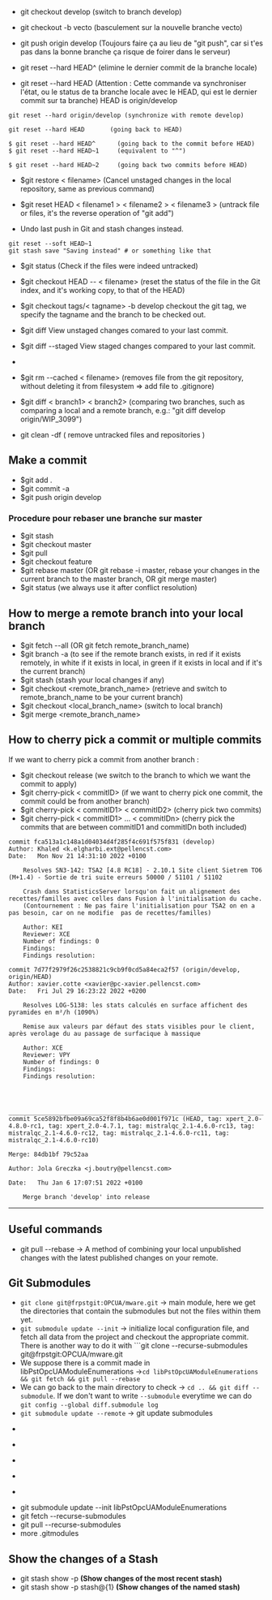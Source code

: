 * git checkout develop (switch to branch develop)

* git checkout -b vecto (basculement sur la nouvelle branche vecto)

* git push origin develop 
(Toujours faire ça au lieu de "git push", car si t'es pas dans la bonne branche ça risque de foirer dans le serveur)

* git reset --hard HEAD^ (elimine le dernier commit de la branche locale)

* git reset --hard HEAD (Attention : Cette commande va synchroniser l'état, ou le status de ta branche locale avec le HEAD, qui est le dernier commit sur ta branche) HEAD is origin/develop
```
git reset --hard origin/develop (synchronize with remote develop)

git reset --hard HEAD       (going back to HEAD)

$ git reset --hard HEAD^      (going back to the commit before HEAD)
$ git reset --hard HEAD~1     (equivalent to "^")

$ git reset --hard HEAD~2     (going back two commits before HEAD)
```

* $git restore < filename> (Cancel unstaged changes in the local repository, same as previous command)

* $git reset HEAD < filename1 > < filename2 > < filename3 > (untrack file or files, it's the reverse operation of "git add")

- Undo last push in Git and stash changes instead.
```
git reset --soft HEAD~1
git stash save "Saving instead" # or something like that
```

* $git status (Check if the files were indeed untracked)

* $git checkout HEAD -- < filename>
(reset the status of the file in the Git index, and it's working copy, to that of the HEAD)

- $git checkout tags/< tagname> -b develop
checkout the git tag, we specify the tagname and the branch to be checked out.

- $git diff
View unstaged changes comared to your last commit.
- $git diff --staged 
View staged changes compared to your last commit.
- 
* $git rm --cached < filename> (removes file from the git repository, without deleting it from filesystem => add file to .gitignore)

* $git diff < branch1> < branch2> (comparing two branches, such as comparing a local and a remote branch, e.g.: "git diff develop origin/WIP_3099")

- git clean -df  ( remove untracked files and repositories )

## Make a commit
* $git add .
*  $git commit -a
*  $git push origin develop

### Procedure pour rebaser une branche sur master
* $git stash
* $git checkout master
* $git pull
* $git checkout feature
* $git rebase master (OR git rebase -i master, rebase your changes in the current branch to the master branch, OR git merge master)
* $git status (we always use it after conflict resolution)

## How to merge a remote branch into your local branch
* $git fetch --all (OR git fetch remote_branch_name)
* $git branch -a (to see if the remote branch exists, in red if it exists remotely, in white if it exists in local, in green if it exists in local and if it's the current branch)
* $git stash (stash your local changes if any)
* $git checkout <remote_branch_name> (retrieve and switch to remote_branch_name to be your current branch)
* $git checkout <local_branch_name> (switch to local branch)
* $git merge <remote_branch_name>

## How to cherry pick a commit or multiple commits
If we want to cherry pick a commit from another branch :
* $git checkout release (we switch to the branch to which we want the commit to apply)
* $git cherry-pick < commitID> (if we want to cherry pick one commit, the commit could be from another branch)
* $git cherry-pick < commitID1> < commitID2> (cherry pick two commits)
* $git cherry-pick < commitID1> ... < commitIDn> (cherry pick the commits that are between commitID1 and commitIDn both included)

```
commit fca513a1c148a1d04034d4f285f4c691f575f831 (develop)
Author: Khaled <k.elgharbi.ext@pellencst.com>
Date:   Mon Nov 21 14:31:10 2022 +0100

    Resolves SN3-142: TSA2 [4.8 RC18] - 2.10.1 Site client Sietrem TO6 (M+1.4) - Sortie de tri suite erreurs 50000 / 51101 / 51102
    
    Crash dans StatisticsServer lorsqu'on fait un alignement des recettes/familles avec celles dans Fusion à l'initialisation du cache.
    (Contournement : Ne pas faire l'initialisation pour TSA2 on en a pas besoin, car on ne modifie  pas de recettes/familles)
    
    Author: KEI
    Reviewer: XCE
    Number of findings: 0
    Findings:
    Findings resolution:

commit 7d77f2979f26c2538821c9cb9f0cd5a84eca2f57 (origin/develop, origin/HEAD)
Author: xavier.cotte <xavier@pc-xavier.pellencst.com>
Date:   Fri Jul 29 16:23:22 2022 +0200

    Resolves LOG-5138: les stats calculés en surface affichent des pyramides en m²/h (1090%)
    
    Remise aux valeurs par défaut des stats visibles pour le client, après verolage du au passage de surfacique à massique
    
    Author: XCE
    Reviewer: VPY
    Number of findings: 0
    Findings:
    Findings resolution:




_________________________________________________________________________________
commit 5ce5892bfbe09a69ca52f8f8b4b6ae0d001f971c (HEAD, tag: xpert_2.0-4.8.0-rc1, tag: xpert_2.0-4.7.1, tag: mistralqc_2.1-4.6.0-rc13, tag: mistralqc_2.1-4.6.0-rc12, tag: mistralqc_2.1-4.6.0-rc11, tag: mistralqc_2.1-4.6.0-rc10)

Merge: 84db1bf 79c52aa

Author: Jola Greczka <j.boutry@pellencst.com>

Date:   Thu Jan 6 17:07:51 2022 +0100

    Merge branch 'develop' into release

```

___
## Useful commands
- git pull --rebase
-> A method of combining your local unpublished changes with the latest published changes on your remote.

## Git Submodules
- ```git clone git@frpstgit:OPCUA/mware.git``` -> main module, here we get the directories that contain the submodules but not the files within them yet. 
- ```git submodule update --init``` -> initialize local configuration file, and fetch all data from the project and checkout the appropriate commit. There is another way to do it with ```git clone --recurse-submodules git@frpstgit:OPCUA/mware.git 
- We suppose there is a commit made in libPstOpcUAModuleEnumerations ->```cd libPstOpcUAModuleEnumerations && git fetch && git pull --rebase```
- We can go back to the main directory to check -> ```cd .. && git diff --submodule```. If we don't want to write ```--submodule``` everytime we can do ```git config --global diff.submodule log```
- ```git submodule update --remote``` -> git update submodules
- ```git commit -am 'Update Submodule'
- ```git push origin mware
- 
- ```git submodule add git@frpstgit:OPCUA/libPstOpcUAModelEnumerations.git
- ```git status


- git submodule update --init libPstOpcUAModuleEnumerations
- git fetch --recurse-submodules
- git pull --recurse-submodules
- more .gitmodules
## Show the changes of a Stash
- git stash show -p  **(Show changes of the most recent stash)**
- git stash show -p stash@{1}  **(Show changes of the named stash)**
